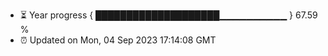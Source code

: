 - ⏳ Year progress { ████████████████████▁▁▁▁▁▁▁▁▁▁ } 67.59 %
- ⏰ Updated on Mon, 04 Sep 2023 17:14:08 GMT

